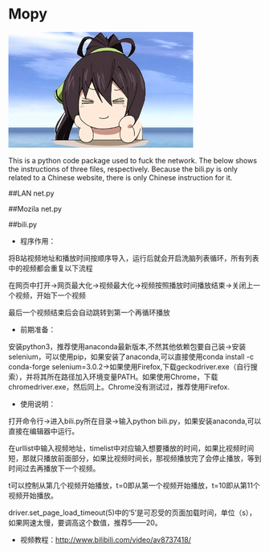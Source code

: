 # Mopy
![](Moppy.jpg)

This is a python code package used to fuck the network. The below shows the instructions of three files, respectively. Because the bili.py is only related to a Chinese website, there is only Chinese instruction for it.

##LAN net.py

##Mozila net.py

##bili.py

* 程序作用：

将B站视频地址和播放时间按顺序导入，运行后就会开启洗脑列表循环，所有列表中的视频都会重复以下流程

在网页中打开->网页最大化->视频最大化->视频按照播放时间播放结束->关闭上一个视频，开始下一个视频

最后一个视频结束后会自动跳转到第一个再循环播放

* 前期准备：

安装python3，推荐使用anaconda最新版本,不然其他依赖包要自己装->安装selenium，可以使用pip，如果安装了anaconda,可以直接使用conda install -c conda-forge selenium=3.0.2->如果使用Firefox,下载geckodriver.exe（自行搜索），并将其所在路径加入环境变量PATH。如果使用Chrome，下载chromedriver.exe，然后同上。Chrome没有测试过，推荐使用Firefox.

* 使用说明：

打开命令行->进入bili.py所在目录->输入python bili.py，如果安装anaconda,可以直接在编辑器中运行。

在urllist中输入视频地址，timelist中对应输入想要播放的时间，如果比视频时间短，那就只播放前面部分，如果比视频时间长，那视频播放完了会停止播放，等到时间过去再播放下一个视频。

t可以控制从第几个视频开始播放，t=0即从第一个视频开始播放，t=10即从第11个视频开始播放。

driver.set_page_load_timeout(5)中的‘5’是可忍受的页面加载时间，单位（s），如果网速太慢，要调高这个数值，推荐5——20。

* 视频教程：http://www.bilibili.com/video/av8737418/
